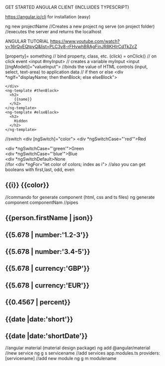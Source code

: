 GET STARTED
ANGULAR CLIENT (INCLUIDES TYPESCRIPT)

https://angular.io/cli for installation (easy)

ng new projectName //Creates a new project
ng serve (on project folder) //executes the server and returns the localhost

ANGULAR TUTORIAL https://www.youtube.com/watch?v=16rQyEQtpyQ&list=PLC3y8-rFHvwhBRAgFinJR8KHIrCdTkZcZ

[property]= something // bind property, class, etc.
(click) = onClick() // on click event
<input #myInput> // creates a variable myInput
<input [(ngModel)]="valueInput"> //binds the value of HTML controls (input, select, text-area) to application data
// if then or else
    <div *ngIf="displayName; then thenBlock; else elseBlock">
      
    </div>
    <ng-template #thenBlock>
      <h2>
        {{name}}
      </h2>  
    </ng-template>
    <ng-template #elseBlock>
      <h2>
        Hidden
      </h2>  
    </ng-template>
//switch
    <div [ngSwitch]="color">
      <div *ngSwitchCase="'red'">Red<div>
      <div *ngSwitchCase="'green'">Green<div>
      <div *ngSwitchCase="'blue'">Blue<div>
      <div *ngSwitchDefault>None<div>
    </div>
//for
    <div *ngFor="let color of colors; index as i">  //also you can get booleans with first,last, odd, even
      <h2>{{i}} {{color}}</h2>
    </div>

//commando for generate component (html,   css and ts files)
ng generate component componentNam
//pipes
<h2>{{person.firstName | json}}</h2>
<h2>{{5.678 | number:'1.2-3'}}</h2>
<h2>{{5.678 | number:'3.4-5'}}</h2>
<h2>{{5.678 | currency:'GBP'}}</h2>
<h2>{{5.678 | currency:'EUR'}}</h2>
<h2>{{0.4567 | percent}}</h2>
<h2>{{date |date:'short'}}</h2>
<h2>{{date |date:'shortDate'}}</h2>
//angular material (material design package)
ng add @angular/material
//new service
ng g s servicename
//add services
app.modules.ts
providers:[servicename]
//add new module
ng g m modulename

